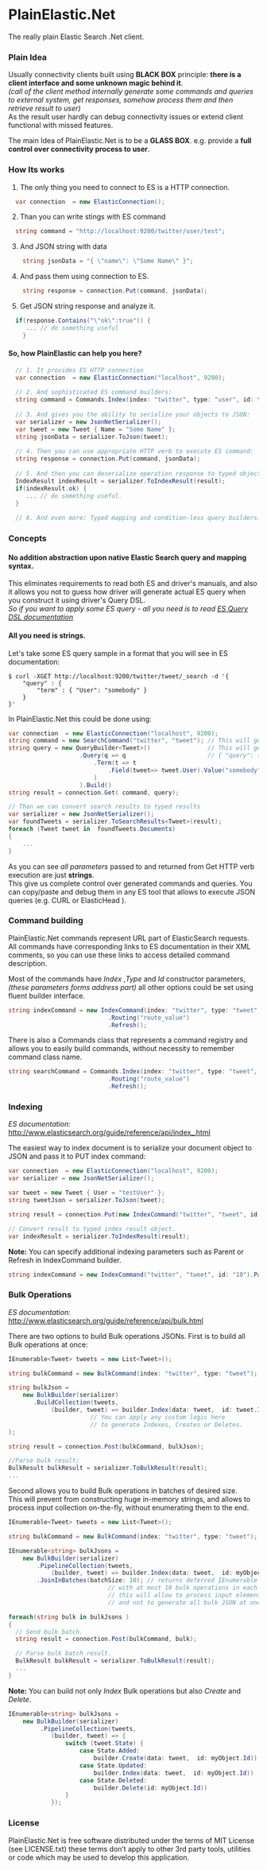 PlainElastic.Net
=======

The really plain Elastic Search .Net client.

### Plain Idea 

Usually connectivity clients built using **BLACK BOX** principle: **there is a client interface and some unknown magic behind it**.<br/>
*(call of the client method internally generate some commands and queries to external system, get responses, somehow process them and then retrieve result to user)*<br/>
As the result user hardly can debug connectivity issues or extend client functional with missed features.

The main Idea of PlainElastic.Net is to be a **GLASS BOX**. e.g. provide a **full control over connectivity process to user**.


### How Its works

1) The only thing you need to connect to ES is a HTTP connection.

```csharp
  var connection  = new ElasticConnection();
```

2) Than you can write stings with ES command 
  
```csharp
  string command = "http://localhost:9200/twitter/user/test";
```

3) And JSON string with data

```csharp
	string jsonData = "{ \"name\": \"Some Name\" }";
```

4) And pass them using connection to ES.

```csharp
	string response = connection.Put(command, jsonData);
```

5) Get JSON string response and analyze it.

```csharp	
  if(response.Contains("\"ok\":true")) {
	 ... // do something useful
	}
```

#### So, how PlainElastic can help you here?

```csharp
  // 1. It provides ES HTTP connection
  var connection  = new ElasticConnection("localhost", 9200);
  
  // 2. And sophisticated ES command builders:
  string command = Commands.Index(index: "twitter", type: "user", id: test)
  
  // 3. And gives you the ability to serialize your objects to JSON:  
  var serializer = new JsonNetSerializer();
  var tweet = new Tweet { Name = "Some Name" };
  string jsonData = serializer.ToJson(tweet);
  
  // 4. Then you can use appropriate HTTP verb to execute ES command:
  string response = connection.Put(command, jsonData);
  
  // 5. And then you can deserialize operation response to typed object to easily analyze it:
  IndexResult indexResult = serializer.ToIndexResult(result);
  if(indexResult.ok) {
     ... // do something useful.
  }
  
  // 6. And even more: Typed mapping and condition-less query builders.
```

### Concepts

#### No addition abstraction upon native Elastic Search query and mapping syntax.

This eliminates requirements to read both ES and driver's manuals, 
and also it allows you not to guess how driver will generate actual ES query when you construct it using driver's Query DSL.<br/>
*So if you want to apply some ES query - all you need is to read [ES Query DSL documentation](http://www.elasticsearch.org/guide/reference/query-dsl/)*


#### All you need is strings.

Let's take some ES query sample in a format that you will see in ES documentation:
	
```
$ curl -XGET http://localhost:9200/twitter/tweet/_search -d '{
   	"query" : {
       	"term" : { "User": "somebody" }
   	}
}'
```

In PlainElastic.Net this could be done using:

```csharp
var connection  = new ElasticConnection("localhost", 9200);
string command = new SearchCommand("twitter", "tweet"); // This will generate: twitter/tweet/_search
string query = new QueryBuilder<Tweet>()				// This will generate: 
					.Query(q => q						// { "query": { "term": { "User": "somebody" } } }
						.Term(t => t
							.Field(tweet=> tweet.User).Value("somebody")
						)
					).Build()
string result = connection.Get( command, query);

// Than we can convert search results to typed results
var serializer = new JsonNetSerializer();
var foundTweets = serializer.ToSearchResults<Tweet>(result);
foreach (Tweet tweet in  foundTweets.Documents)
{
	...
}
```

As you can see *all parameters* passed to and returned from Get HTTP verb execution are just **strings**.<br/> 
This give us complete control over generated commands and queries. You can copy/paste and debug them in any ES tool that allows to execute JSON queries (e.g. CURL or ElasticHead ).
	

### Command building

PlainElastic.Net commands represent URL part of ElasticSearch requests.<br/>
All commands have corresponding links to ES documentation in their XML comments, 
so you can use these links to access detailed command description.

Most of the commands have *Index* ,*Type* and *Id* constructor parameters, *(these parameters forms address part)*
all other options could be set using fluent builder interface.

```csharp
string indexCommand = new IndexCommand(index: "twitter", type: "tweet", id: "10")
						 	.Routing("route_value")
						 	.Refresh();
```

There is also a Commands class that represents a command registry and allows you to easily build commands,
without necessity to remember command class name.

```csharp
string searchCommand = Commands.Index(index: "twitter", type: "tweet", id: "10")
						 	.Routing("route_value")
						 	.Refresh();
```

### Indexing
	
*ES documentation:*  http://www.elasticsearch.org/guide/reference/api/index_.html

The easiest way to index document is to serialize your document object to JSON and pass it to PUT index command:

```csharp
var connection  = new ElasticConnection("localhost", 9200);
var serializer = new JsonNetSerializer();

var tweet = new Tweet { User = "testUser" };
string tweetJson = serializer.ToJson(tweet);

string result = connection.Put(new IndexCommand("twitter", "tweet", id: "10"), tweetJson);

// Convert result to typed index result object. 
var indexResult = serializer.ToIndexResult(result);
```

**Note:** You can specify additional indexing parameters such as Parent or Refresh in IndexCommand builder.

```csharp
string indexCommand = new IndexCommand("twitter", "tweet", id: "10").Parent("5").Refresh();
```

### Bulk Operations

*ES documentation:*  http://www.elasticsearch.org/guide/reference/api/bulk.html

There are two options to build Bulk operations JSONs.
First is to build all Bulk operations at once:

```csharp
IEnumerable<Tweet> tweets = new List<Tweet>();

string bulkCommand = new BulkCommand(index: "twitter", type: "tweet");

string bulkJson = 
    new BulkBuilder(serializer)
       .BuildCollection(tweets,
            (builder, tweet) => builder.Index(data: tweet,  id: tweet.Id)
                       // You can apply any custom logic here
                       // to generate Indexes, Creates or Deletes.
);

string result = connection.Post(bulkCommand, bulkJson);

//Parse bulk result;
BulkResult bulkResult = serializer.ToBulkResult(result);
...
```

Second allows you to build Bulk operations in batches of desired size.<br/> 
This will prevent from constructing huge in-memory strings, and allows to process input collection on-the-fly,
without enumerating them to the end.

```csharp
IEnumerable<Tweet> tweets = new List<Tweet>();

string bulkCommand = new BulkCommand(index: "twitter", type: "tweet");

IEnumerable<string> bulkJsons = 
    new BulkBuilder(serializer)
        .PipelineCollection(tweets,
            (builder, tweet) => builder.Index(data: tweet,  id: myObject.Id))
        .JoinInBatches(batchSize: 10); // returns deferred IEnumerable of JSONs  
                            // with at most 10 bulk operations in each element,
                            // this will allow to process input elements on-the-fly
                            // and not to generate all bulk JSON at once

foreach(string bulk in bulkJsons )
{
  // Send bulk batch.
  string result = connection.Post(bulkCommand, bulk);

  // Parse bulk batch result.
  BulkResult bulkResult = serializer.ToBulkResult(result);
  ...
}
```

**Note:** You can build not only *Index* Bulk operations but also *Create* and *Delete*.
	
```csharp
IEnumerable<string> bulkJsons = 		
	new BulkBuilder(serializer)
		 .PipelineCollection(tweets,
            (builder, tweet) => {
            	switch (tweet.State) {
            		case State.Added: 
            			builder.Create(data: tweet,  id: myObject.Id))
            		case State.Updated: 
            			builder.Index(data: tweet,  id: myObject.Id))
            		case State.Deleted:
            			builder.Delete(id: myObject.Id))
            	}
            });
```




### License

PlainElastic.Net is free software distributed under the terms of MIT License (see LICENSE.txt) these terms don’t apply to other 3rd party tools, utilities or code which may be used to develop this application.


